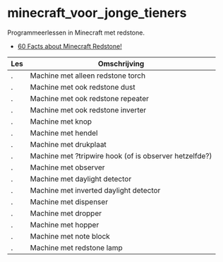 # minecraft_voor_jonge_tieners

Programmeerlessen in Minecraft met redstone.

 * [60 Facts about Minecraft Redstone!](https://youtu.be/cREZ3JnGTC0)


Les|Omschrijving
---|-------------------
.  |Machine met alleen redstone torch
.  |Machine met ook redstone dust
.  |Machine met ook redstone repeater
.  |Machine met ook redstone inverter
.  |Machine met knop
.  |Machine met hendel
.  |Machine met drukplaat
.  |Machine met ?tripwire hook (of is observer hetzelfde?)
.  |Machine met observer
.  |Machine met daylight detector
.  |Machine met inverted daylight detector
.  |Machine met dispenser
.  |Machine met dropper
.  |Machine met hopper
.  |Machine met note block
.  |Machine met redstone lamp

